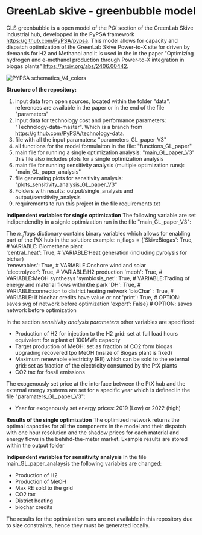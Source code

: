 # GreenLab skive - greenbubble model

GLS greenbubble is a open model of the PtX section of the GreenLab Skive industrial hub, developped in the PyPSA framework https://github.com/PyPSA/pypsa. This model allows for capacity and dispatch optimization of the GreenLab Skive Power-to-X site for driven by demands for H2 and Methanol and it is used in the in the paper "Optimizing hydrogen and e-methanol production through Power-to-X integration in biogas plants" https://arxiv.org/abs/2406.00442.

![PYPSA schematics_V4_colors](https://github.com/BertoGBG/GLS_greenbubble/assets/99412005/61a5d328-c28b-4b25-b129-1396315c3d0e)

**Structure of the repository:**
1) input data from open sources, located within the folder "data". references are available in the paper or in the end of the file "parameters"
2) input data for technology cost and performance parameters: "Technology-data-master". Which is a branch from https://github.com/PyPSA/technology-data.
3) file with all the input paramaters: "parameters_GL_paper_V3" 
4) all functions for the model formulaiton in the file: "functions_GL_paper"
5) main file for running a single optimization analysis: "main_GL_paper_V3"
   this file also includes plots for a single optimization analysis
6) main file for running sensitivity analysis (multiple optimization runs): "main_GL_paper_analysis"
7) file generating plots for sensitivity analysis: "plots_sensitivity_analysis_GL_paper_V3"
8) Folders with results: output/single_analysis and output/sensitivity_analysis
9) requirements to run this project in the file requirements.txt

**Indipendent variables for single optimization**
The following variable are set indipendendlty in a signle optimization run in the file "main_GL_paper_V3":


The _n_flags_ dictionary contains binary variables which allows for enabling part of the PtX hub in the solution: 
example:
n_flags = {'SkiveBiogas': True,         # VARIABLE: Biomethane plant                    
           'central_heat': True,        # VARIABLE:Heat generation  (including pyrolysis for bichar)     
           'renewables': True,          # VARIABLE:Onshore wind and solar      
           'electrolyzer': True,        # VARIABLE:H2 production 
           'meoh': True,                # VARIABLE:MeOH synthesys
           'symbiosis_net': True,       # VARIABLE:Trading of energy and material flows withinthe park
           'DH': True,                  # VARIABLE:connection to district heating network 
           'bioChar' : True,            # VARIABLE: if biochar credits have value or not
           'print': True,               # OPTION: saves svg of network before optimization
           'export': False}             # OPTION: saves network before optimization
           
In the section _sensitivity analysis parameters_ other variables are specificed:
* Production of H2  for injection to the H2 grid: set at full load hours equivalent for a plant of 100MWe capacity
* Target production of MeOH: set as fraction of CO2 form biogas upgrading recovered tpo MeOH (msize of Biogas plant is fixed)
* Maximum renewable electricity (RE) which can be sold to the external grid: set as fraction of the electricity consumed by the PtX plants
* CO2 tax for fossil emissions

The exogenously set price at the interface between the PtX hub and the external energy systems are set for a specific year which is defined in the file "paramaters_GL_paper_V3":
* Year for exogenously set energy prices: 2019 (Low) or 2022 (high)

**Results of the single optimization**
The optimized network returns the optimal capacties for all the components in the model and their dispatch with one hour resolution and the shadow prices for each material and energy flows in the behihd-the-meter market.
Example results are stored within the output folder

**Indipendent variables for sensitivity analysis**
In the file main_GL_paper_analaysis the following variables are changed: 
* Production of H2
* Production of MeOH
* Max RE sold to the grid
* CO2 tax
* District heating
* biochar credits

The results for the optimization runs are not available in this repository due to size constraints, hence they must be generated locally. 

  

  
